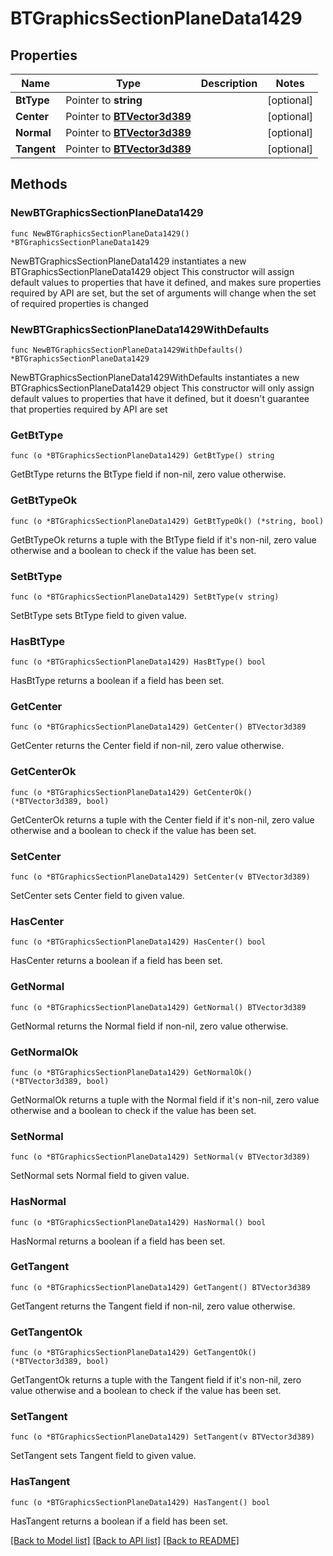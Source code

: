 # BTGraphicsSectionPlaneData1429

## Properties

Name | Type | Description | Notes
------------ | ------------- | ------------- | -------------
**BtType** | Pointer to **string** |  | [optional] 
**Center** | Pointer to [**BTVector3d389**](BTVector3d389.md) |  | [optional] 
**Normal** | Pointer to [**BTVector3d389**](BTVector3d389.md) |  | [optional] 
**Tangent** | Pointer to [**BTVector3d389**](BTVector3d389.md) |  | [optional] 

## Methods

### NewBTGraphicsSectionPlaneData1429

`func NewBTGraphicsSectionPlaneData1429() *BTGraphicsSectionPlaneData1429`

NewBTGraphicsSectionPlaneData1429 instantiates a new BTGraphicsSectionPlaneData1429 object
This constructor will assign default values to properties that have it defined,
and makes sure properties required by API are set, but the set of arguments
will change when the set of required properties is changed

### NewBTGraphicsSectionPlaneData1429WithDefaults

`func NewBTGraphicsSectionPlaneData1429WithDefaults() *BTGraphicsSectionPlaneData1429`

NewBTGraphicsSectionPlaneData1429WithDefaults instantiates a new BTGraphicsSectionPlaneData1429 object
This constructor will only assign default values to properties that have it defined,
but it doesn't guarantee that properties required by API are set

### GetBtType

`func (o *BTGraphicsSectionPlaneData1429) GetBtType() string`

GetBtType returns the BtType field if non-nil, zero value otherwise.

### GetBtTypeOk

`func (o *BTGraphicsSectionPlaneData1429) GetBtTypeOk() (*string, bool)`

GetBtTypeOk returns a tuple with the BtType field if it's non-nil, zero value otherwise
and a boolean to check if the value has been set.

### SetBtType

`func (o *BTGraphicsSectionPlaneData1429) SetBtType(v string)`

SetBtType sets BtType field to given value.

### HasBtType

`func (o *BTGraphicsSectionPlaneData1429) HasBtType() bool`

HasBtType returns a boolean if a field has been set.

### GetCenter

`func (o *BTGraphicsSectionPlaneData1429) GetCenter() BTVector3d389`

GetCenter returns the Center field if non-nil, zero value otherwise.

### GetCenterOk

`func (o *BTGraphicsSectionPlaneData1429) GetCenterOk() (*BTVector3d389, bool)`

GetCenterOk returns a tuple with the Center field if it's non-nil, zero value otherwise
and a boolean to check if the value has been set.

### SetCenter

`func (o *BTGraphicsSectionPlaneData1429) SetCenter(v BTVector3d389)`

SetCenter sets Center field to given value.

### HasCenter

`func (o *BTGraphicsSectionPlaneData1429) HasCenter() bool`

HasCenter returns a boolean if a field has been set.

### GetNormal

`func (o *BTGraphicsSectionPlaneData1429) GetNormal() BTVector3d389`

GetNormal returns the Normal field if non-nil, zero value otherwise.

### GetNormalOk

`func (o *BTGraphicsSectionPlaneData1429) GetNormalOk() (*BTVector3d389, bool)`

GetNormalOk returns a tuple with the Normal field if it's non-nil, zero value otherwise
and a boolean to check if the value has been set.

### SetNormal

`func (o *BTGraphicsSectionPlaneData1429) SetNormal(v BTVector3d389)`

SetNormal sets Normal field to given value.

### HasNormal

`func (o *BTGraphicsSectionPlaneData1429) HasNormal() bool`

HasNormal returns a boolean if a field has been set.

### GetTangent

`func (o *BTGraphicsSectionPlaneData1429) GetTangent() BTVector3d389`

GetTangent returns the Tangent field if non-nil, zero value otherwise.

### GetTangentOk

`func (o *BTGraphicsSectionPlaneData1429) GetTangentOk() (*BTVector3d389, bool)`

GetTangentOk returns a tuple with the Tangent field if it's non-nil, zero value otherwise
and a boolean to check if the value has been set.

### SetTangent

`func (o *BTGraphicsSectionPlaneData1429) SetTangent(v BTVector3d389)`

SetTangent sets Tangent field to given value.

### HasTangent

`func (o *BTGraphicsSectionPlaneData1429) HasTangent() bool`

HasTangent returns a boolean if a field has been set.


[[Back to Model list]](../README.md#documentation-for-models) [[Back to API list]](../README.md#documentation-for-api-endpoints) [[Back to README]](../README.md)



